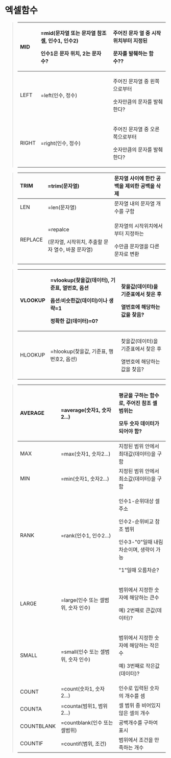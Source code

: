 # 엑셀함수

> <table>
>   <thead>
>     <tr>
>       <th style="text-align:left">MID</th>
>       <th style="text-align:left">
>         <p>=mid(&#xBB38;&#xC790;&#xC5F4; &#xB610;&#xB294; &#xBB38;&#xC790;&#xC5F4;
>           &#xCC38;&#xC870; &#xC140;, &#xC778;&#xC218;1, &#xC778;&#xC218;2)</p>
>         <p>&#xC778;&#xC218;1&#xC740; &#xBB38;&#xC790; &#xC704;&#xCE58;, 2&#xB294;
>           &#xBB38;&#xC790;&#xC218;?</p>
>       </th>
>       <th style="text-align:left">
>         <p>&#xC8FC;&#xC5B4;&#xC9C4; &#xBB38;&#xC790; &#xC5F4; &#xC911; &#xC2DC;&#xC791;&#xC704;&#xCE58;&#xBD80;&#xD130;
>           &#xC9C0;&#xC815;&#xB41C;</p>
>         <p>&#xBB38;&#xC790;&#xB97C; &#xBC1C;&#xCDCC;&#xD558;&#xB294; &#xD568;&#xC218;??</p>
>       </th>
>     </tr>
>   </thead>
>   <tbody>
>     <tr>
>       <td style="text-align:left">LEFT</td>
>       <td style="text-align:left">=left(&#xC778;&#xC218;, &#xC815;&#xC218;)</td>
>       <td style="text-align:left">
>         <p>&#xC8FC;&#xC5B4;&#xC9C4; &#xBB38;&#xC790;&#xC5F4; &#xC911; &#xC67C;&#xCABD;&#xC73C;&#xB85C;&#xBD80;&#xD130;</p>
>         <p>&#xC22B;&#xC790;&#xB9CC;&#xD07C;&#xC758; &#xBB38;&#xC790;&#xB97C; &#xBC1C;&#xCDCC;&#xD55C;&#xB2E4;?</p>
>       </td>
>     </tr>
>     <tr>
>       <td style="text-align:left">RIGHT</td>
>       <td style="text-align:left">=right(&#xC778;&#xC218;, &#xC815;&#xC218;)</td>
>       <td style="text-align:left">
>         <p>&#xC8FC;&#xC5B4;&#xC9C4; &#xBB38;&#xC790;&#xC5F4; &#xC911; &#xC624;&#xB978;&#xCABD;&#xC73C;&#xB85C;&#xBD80;&#xD130;</p>
>         <p>&#xC22B;&#xC790;&#xB9CC;&#xD07C;&#xC758; &#xBB38;&#xC790;&#xB97C; &#xBC1C;&#xCDCC;&#xD55C;&#xB2E4;?</p>
>       </td>
>     </tr>
>   </tbody>
> </table>

> <table>
>   <thead>
>     <tr>
>       <th style="text-align:left">TRIM</th>
>       <th style="text-align:left">=trim(&#xBB38;&#xC790;&#xC5F4;)</th>
>       <th style="text-align:left">&#xBB38;&#xC790;&#xC5F4; &#xC0AC;&#xC774;&#xC5D0; &#xD55C;&#xCE78; &#xACF5;&#xBC31;&#xC744;
>         &#xC81C;&#xC678;&#xD55C; &#xACF5;&#xBC31;&#xC744; &#xC0AD;&#xC81C;
>         <br />
>       </th>
>     </tr>
>   </thead>
>   <tbody>
>     <tr>
>       <td style="text-align:left">LEN</td>
>       <td style="text-align:left">=len(&#xBB38;&#xC790;&#xC5F4;)</td>
>       <td style="text-align:left">&#xBB38;&#xC790;&#xC5F4; &#xB0B4;&#xC758; &#xBB38;&#xC790;&#xC5F4; &#xAC1C;&#xC218;&#xB97C;
>         &#xAD6C;&#xD568;
>         <br />
>       </td>
>     </tr>
>     <tr>
>       <td style="text-align:left">REPLACE</td>
>       <td style="text-align:left">
>         <p>=repalce</p>
>         <p>(&#xBB38;&#xC790;&#xC5F4;, &#xC2DC;&#xC791;&#xC704;&#xCE58;, &#xCD94;&#xCD9C;&#xD560;
>           &#xBB38;&#xC790; &#xC5F4;&#xC218;, &#xBC14;&#xAFC0; &#xBB38;&#xC790;&#xC5F4;)</p>
>       </td>
>       <td style="text-align:left">
>         <p>&#xBB38;&#xC790;&#xC5F4;&#xC758; &#xC2DC;&#xC791;&#xC704;&#xCE58;&#xC5D0;&#xC11C;&#xBD80;&#xD130;
>           &#xC9C0;&#xC815;&#xD558;&#xB294;</p>
>         <p>&#xC218;&#xB9CC;&#xD07C; &#xBB38;&#xC790;&#xC5F4;&#xC744; &#xB2E4;&#xB978;
>           &#xBB38;&#xC790;&#xB85C; &#xBCC0;&#xD658;</p>
>       </td>
>     </tr>
>   </tbody>
> </table>

> <table>
>   <thead>
>     <tr>
>       <th style="text-align:left">VLOOKUP</th>
>       <th style="text-align:left">
>         <p>=vlookup(&#xCC3E;&#xC744;&#xAC12;(&#xB370;&#xC774;&#xD130;), &#xAE30;&#xC900;&#xD45C;,
>           &#xC5F4;&#xBC88;&#xD638;, &#xC635;&#xC158;</p>
>         <p>&#xC635;&#xC158;:&#xBE44;&#xC2B7;&#xD55C;&#xAC12;(&#xB370;&#xC774;&#xD130;)&#xC774;&#xB098;
>           &#xC0DD;&#xB7B5;=1</p>
>         <p>&#xC815;&#xD655;&#xD55C; &#xAC12;(&#xB370;&#xC774;&#xD130;)=0?</p>
>       </th>
>       <th style="text-align:left">
>         <p>&#xCC3E;&#xC744;&#xAC12;(&#xB370;&#xC774;&#xD130;)&#xC744; &#xAE30;&#xC900;&#xD45C;&#xC5D0;&#xC11C;
>           &#xCC3E;&#xC740; &#xD6C4;</p>
>         <p>&#xC5F4;&#xBC88;&#xD638;&#xC5D0; &#xD574;&#xB2F9;&#xD558;&#xB294; &#xAC12;&#xC744;
>           &#xCC3E;&#xC74C;?</p>
>       </th>
>     </tr>
>   </thead>
>   <tbody>
>     <tr>
>       <td style="text-align:left">HLOOKUP</td>
>       <td style="text-align:left">=hlookup(&#xCC3E;&#xC744;&#xAC12;, &#xAE30;&#xC900;&#xD45C;, &#xD589;&#xBC88;&#xD638;2,
>         &#xC635;&#xC158;)</td>
>       <td style="text-align:left">
>         <p>&#xCC3E;&#xC744;&#xAC12;(&#xB370;&#xC774;&#xD130;)&#xC744; &#xAE30;&#xC900;&#xD45C;&#xC5D0;&#xC11C;
>           &#xCC3E;&#xC740; &#xD6C4;</p>
>         <p>&#xC5F4;&#xBC88;&#xD638;&#xC5D0; &#xD574;&#xB2F9;&#xD558;&#xB294; &#xAC12;&#xC744;
>           &#xCC3E;&#xC74C;?</p>
>       </td>
>     </tr>
>   </tbody>
> </table>

> <table>
>   <thead>
>     <tr>
>       <th style="text-align:left">AVERAGE</th>
>       <th style="text-align:left">=average(&#xC22B;&#xC790;1, &#xC22B;&#xC790;2...)</th>
>       <th style="text-align:left">
>         <p>&#xD3C9;&#xADE0;&#xC744; &#xAD6C;&#xD558;&#xB294; &#xD568;&#xC218;&#xB85C;,
>           &#xC8FC;&#xC5B4;&#xC9C4; &#xCC38;&#xC870; &#xC140; &#xBC94;&#xC704;&#xB294;</p>
>         <p>&#xBAA8;&#xB450; &#xC22B;&#xC790; &#xB370;&#xC774;&#xD130;&#xAC00; &#xB418;&#xC5B4;&#xC57C;
>           &#xD568;?</p>
>       </th>
>     </tr>
>   </thead>
>   <tbody>
>     <tr>
>       <td style="text-align:left">MAX</td>
>       <td style="text-align:left">=max(&#xC22B;&#xC790;1, &#xC22B;&#xC790;2...)</td>
>       <td style="text-align:left">&#xC9C0;&#xC815;&#xB41C; &#xBC94;&#xC704; &#xC548;&#xC5D0;&#xC11C; &#xCD5C;&#xB300;&#xAC12;(&#xB370;&#xC774;&#xD130;)&#xC744;
>         &#xAD6C;&#xD568;</td>
>     </tr>
>     <tr>
>       <td style="text-align:left">MIN</td>
>       <td style="text-align:left">=min(&#xC22B;&#xC790;1, &#xC22B;&#xC790;2...)</td>
>       <td style="text-align:left">&#xC9C0;&#xC815;&#xB41C; &#xBC94;&#xC704; &#xC548;&#xC5D0;&#xC11C; &#xCD5C;&#xC18C;&#xAC12;(&#xB370;&#xC774;&#xD130;)&#xC744;
>         &#xAD6C;&#xD568;</td>
>     </tr>
>     <tr>
>       <td style="text-align:left">RANK</td>
>       <td style="text-align:left">=rank(&#xC778;&#xC218;1, &#xC778;&#xC218;2...)</td>
>       <td style="text-align:left">
>         <p>&#xC778;&#xC218;1-&#xC21C;&#xC704;&#xB300;&#xC0C1; &#xC140; &#xC8FC;&#xC18C;</p>
>         <p>&#xC778;&#xC218;2-&#xC21C;&#xC704;&#xBE44;&#xAD50; &#xCC38;&#xC870; &#xBC94;&#xC704;</p>
>         <p>&#xC778;&#xC218;3-&quot;0&quot;&#xC77C;&#xB54C; &#xB0B4;&#xB9BC;&#xCC28;&#xC21C;&#xC774;&#xBA70;,
>           &#xC0DD;&#xB7B5;&#xC774; &#xAC00;&#xB2A5;</p>
>         <p>&quot;1&quot;&#xC77C;&#xB54C; &#xC624;&#xB984;&#xCC28;&#xC21C;?</p>
>       </td>
>     </tr>
>     <tr>
>       <td style="text-align:left">LARGE</td>
>       <td style="text-align:left">=large(&#xC778;&#xC218; &#xB610;&#xB294; &#xC140;&#xBC94;&#xC704;, &#xC22B;&#xC790;
>         &#xC778;&#xC218;)</td>
>       <td style="text-align:left">
>         <p>&#xBC94;&#xC704;&#xC5D0;&#xC11C; &#xC9C0;&#xC815;&#xD55C; &#xC22B;&#xC790;&#xC5D0;
>           &#xD574;&#xB2F9;&#xD558;&#xB294; &#xD070;&#xC218;</p>
>         <p>&#xC608;) 2&#xBC88;&#xC9F8;&#xB85C; &#xD070;&#xAC12;(&#xB370;&#xC774;&#xD130;)?</p>
>       </td>
>     </tr>
>     <tr>
>       <td style="text-align:left">SMALL</td>
>       <td style="text-align:left">=small(&#xC778;&#xC218; &#xB610;&#xB294; &#xC140;&#xBC94;&#xC704;, &#xC22B;&#xC790;
>         &#xC778;&#xC218;)</td>
>       <td style="text-align:left">
>         <p>&#xBC94;&#xC704;&#xC5D0;&#xC11C; &#xC9C0;&#xC815;&#xD55C; &#xC22B;&#xC790;&#xC5D0;
>           &#xD574;&#xB2F9;&#xD558;&#xB294; &#xC791;&#xC740;&#xC218;</p>
>         <p>&#xC608;) 3&#xBC88;&#xC9F8;&#xB85C; &#xC791;&#xC740;&#xAC12;(&#xB370;&#xC774;&#xD130;)?</p>
>       </td>
>     </tr>
>     <tr>
>       <td style="text-align:left">COUNT</td>
>       <td style="text-align:left">=count(&#xC22B;&#xC790;1, &#xC22B;&#xC790;2...)</td>
>       <td style="text-align:left">&#xC778;&#xC218;&#xB85C; &#xC785;&#xB825;&#xB41C; &#xC22B;&#xC790;&#xC758;
>         &#xAC1C;&#xC218;&#xB97C; &#xC148;</td>
>     </tr>
>     <tr>
>       <td style="text-align:left">COUNTA</td>
>       <td style="text-align:left">=counta(&#xBC94;&#xC704;1, &#xBC94;&#xC704;2...)</td>
>       <td style="text-align:left">&#xC140; &#xBC94;&#xC704; &#xC911; &#xBE44;&#xC5B4;&#xC788;&#xC9C0; &#xC54A;&#xC740;
>         &#xC140;&#xC758; &#xAC1C;&#xC218;</td>
>     </tr>
>     <tr>
>       <td style="text-align:left">COUNTBLANK</td>
>       <td style="text-align:left">=countblank(&#xC778;&#xC218; &#xB610;&#xB294; &#xC140;&#xBC94;&#xC704;)</td>
>       <td
>       style="text-align:left">&#xACF5;&#xBC31;&#xAC1C;&#xC218;&#xB97C; &#xAD6C;&#xD558;&#xC5EC; &#xD45C;&#xC2DC;</td>
>     </tr>
>     <tr>
>       <td style="text-align:left">COUNTIF</td>
>       <td style="text-align:left">=countif(&#xBC94;&#xC704;, &#xC870;&#xAC74;)</td>
>       <td style="text-align:left">&#xBC94;&#xC704;&#xC5D0;&#xC11C; &#xC870;&#xAC74;&#xC744; &#xB9CC;&#xC871;&#xD558;&#xB294;
>         &#xAC1C;&#xC218;</td>
>     </tr>
>   </tbody>
> </table>

